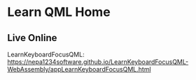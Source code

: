 # Learn QML Home

## Live Online

LearnKeyboardFocusQML: https://nepa1234software.github.io/LearnKeyboardFocusQML-WebAssembly/appLearnKeyboardFocusQML.html
